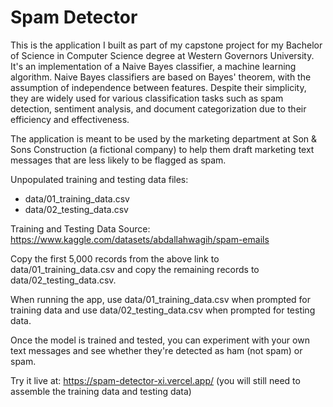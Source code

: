 # Spam Detector

This is the application I built as part of my capstone project for my Bachelor
of Science in Computer Science degree at Western Governors University. It's an
implementation of a Naive Bayes classifier, a machine learning algorithm. Naive
Bayes classifiers are based on Bayes' theorem, with the assumption of
independence between features. Despite their simplicity, they are widely used
for various classification tasks such as spam detection, sentiment analysis, and
document categorization due to their efficiency and effectiveness.

The application is meant to be used by the marketing department at Son & Sons
Construction (a fictional company) to help them draft marketing text messages
that are less likely to be flagged as spam.

Unpopulated training and testing data files:
- data/01_training_data.csv
- data/02_testing_data.csv

Training and Testing Data Source:
https://www.kaggle.com/datasets/abdallahwagih/spam-emails

Copy the first 5,000 records from the above link to data/01_training_data.csv
and copy the remaining records to data/02_testing_data.csv.

When running the app, use data/01_training_data.csv when prompted for training
data and use data/02_testing_data.csv when prompted for testing data.

Once the model is trained and tested, you can experiment with your own text
messages and see whether they're detected as ham (not spam) or spam.

Try it live at: https://spam-detector-xi.vercel.app/ (you will still need to
assemble the training data and testing data)
